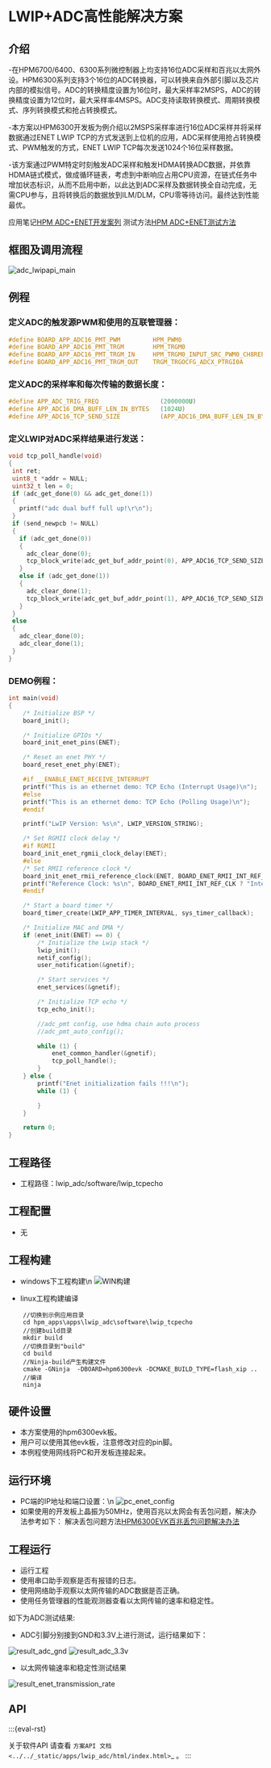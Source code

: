 # LWIP+ADC高性能解决方案

## 介绍

-在HPM6700/6400、6300系列微控制器上均支持16位ADC采样和百兆以太网外设。HPM6300系列支持3个16位的ADC转换器，可以转换来自外部引脚以及芯片内部的模拟信号。ADC的转换精度设置为16位时，最大采样率2MSPS，ADC的转换精度设置为12位时，最大采样率4MSPS。ADC支持读取转换模式、周期转换模式、序列转换模式和抢占转换模式。

-本方案以HPM6300开发板为例介绍以2MSPS采样率进行16位ADC采样并将采样数据通过ENET LWIP TCP的方式发送到上位机的应用，ADC采样使用抢占转换模式、PWM触发的方式，ENET LWIP TCP每次发送1024个16位采样数据。

-该方案通过PWM特定时刻触发ADC采样和触发HDMA转换ADC数据，并依靠HDMA链式模式，做成循环链表，考虑到中断响应占用CPU资源，在链式任务中增加状态标识，从而不启用中断，以此达到ADC采样及数据转换全自动完成，无需CPU参与，且将转换后的数据放到ILM/DLM，CPU零等待访问。最终达到性能最优。

应用笔记[HPM ADC+ENET开发案列](doc/HPM_ADC+ENET开发案例_V1.1.pdf)
测试方法[HPM ADC+ENET测试方法](doc/HPM_ADC_LWIP测试方法.pdf)

## 框图及调用流程

![adc_lwipapi_main](doc/api/assets/ADC_LWIPAPI_main.png)

## 例程


### 定义ADC的触发源PWM和使用的互联管理器：
```c
#define BOARD_APP_ADC16_PMT_PWM         HPM_PWM0
#define BOARD_APP_ADC16_PMT_TRGM        HPM_TRGM0
#define BOARD_APP_ADC16_PMT_TRGM_IN     HPM_TRGM0_INPUT_SRC_PWM0_CH8REF
#define BOARD_APP_ADC16_PMT_TRGM_OUT    TRGM_TRGOCFG_ADCX_PTRGI0A

```
### 定义ADC的采样率和每次传输的数据长度：
```c
#define APP_ADC_TRIG_FREQ                 (2000000U)
#define APP_ADC16_DMA_BUFF_LEN_IN_BYTES   (1024U)
#define APP_ADC16_TCP_SEND_SIZE           (APP_ADC16_DMA_BUFF_LEN_IN_BYTES*sizeof(uint16_t))

```

### 定义LWIP对ADC采样结果进行发送：
```c
void tcp_poll_handle(void)
{
 int ret;
 uint8_t *addr = NULL;
 uint32_t len = 0;
 if (adc_get_done(0) && adc_get_done(1))
 {
   printf("adc dual buff full up!\r\n");
 }
 if (send_newpcb != NULL)
 {
   if (adc_get_done(0))
   {
     adc_clear_done(0);
     tcp_block_write(adc_get_buf_addr_point(0), APP_ADC16_TCP_SEND_SIZE);
   }
   else if (adc_get_done(1))
   {
     adc_clear_done(1);
     tcp_block_write(adc_get_buf_addr_point(1), APP_ADC16_TCP_SEND_SIZE);
   }
 }
 else
 {
   adc_clear_done(0);
   adc_clear_done(1);
 }
}
```

### DEMO例程：
```c
int main(void)
{
    /* Initialize BSP */
    board_init();

    /* Initialize GPIOs */
    board_init_enet_pins(ENET);

    /* Reset an enet PHY */
    board_reset_enet_phy(ENET);

    #if __ENABLE_ENET_RECEIVE_INTERRUPT
    printf("This is an ethernet demo: TCP Echo (Interrupt Usage)\n");
    #else
    printf("This is an ethernet demo: TCP Echo (Polling Usage)\n");
    #endif

    printf("LwIP Version: %s\n", LWIP_VERSION_STRING);

    /* Set RGMII clock delay */
    #if RGMII
    board_init_enet_rgmii_clock_delay(ENET);
    #else
    /* Set RMII reference clock */
    board_init_enet_rmii_reference_clock(ENET, BOARD_ENET_RMII_INT_REF_CLK);
    printf("Reference Clock: %s\n", BOARD_ENET_RMII_INT_REF_CLK ? "Internal Clock" : "External Clock");
    #endif

    /* Start a board timer */
    board_timer_create(LWIP_APP_TIMER_INTERVAL, sys_timer_callback);

    /* Initialize MAC and DMA */
    if (enet_init(ENET) == 0) {
        /* Initialize the Lwip stack */
        lwip_init();
        netif_config();
        user_notification(&gnetif);

        /* Start services */
        enet_services(&gnetif);

        /* Initialize TCP echo */
        tcp_echo_init();

        //adc_pmt config, use hdma chain auto process
        //adc_pmt_auto_config();

        while (1) {
            enet_common_handler(&gnetif);
            tcp_poll_handle();
        }
    } else {
        printf("Enet initialization fails !!!\n");
        while (1) {

        }
    }

    return 0;
}
```
## 工程路径

- 工程路径：lwip_adc/software/lwip_tcpecho


## 工程配置

- 无

## 工程构建
- windows下工程构建\n
![WIN构建](doc/api/assets/windows_lwip_adc_build.png)

- linux工程构建编译
```shell
    //切换到示例应用目录
    cd hpm_apps\apps\lwip_adc\software\lwip_tcpecho
    //创建build目录
    mkdir build
    //切换目录到"build"
    cd build
    //Ninja-build产生构建文件
    cmake -GNinja  -DBOARD=hpm6300evk -DCMAKE_BUILD_TYPE=flash_xip ..
    //编译
    ninja
  ```

## 硬件设置
- 本方案使用的hpm6300evk板。
- 用户可以使用其他evk板，注意修改对应的pin脚。
- 本例程使用网线将PC和开发板连接起来。

## 运行环境
- PC端的IP地址和端口设置：\n
![pc_enet_config](doc/api/assets/enet_config.png)
- 如果使用的开发板上晶振为50MHz，使用百兆以太网会有丢包问题，解决办法参考如下：
解决丢包问题方法[HPM6300EVK百兆丢包问题解决办法](doc/HPM6300EVK百兆丢包问题解决办法.pdf)

## 工程运行

- 运行工程
- 使用串口助手观察是否有报错的日志。
- 使用网络助手观察以太网传输的ADC数据是否正确。
- 使用任务管理器的性能观测器查看以太网传输的速率和稳定性。

如下为ADC测试结果:
- ADC引脚分别接到GND和3.3V上进行测试，运行结果如下：

![result_adc_gnd](doc/api/assets/result_adc_gnd.png)
![result_adc_3.3v](doc/api/assets/result_adc_3.3V.png)

- 以太网传输速率和稳定性测试结果

![result_enet_transmission_rate](doc/api/assets/result_enet_transmission_rate.png)


## API

:::{eval-rst}

关于软件API 请查看 `方案API 文档 <../../_static/apps/lwip_adc/html/index.html>`_ 。
:::
